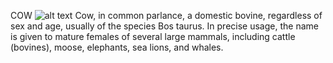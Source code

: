 COW
![alt text](https://i.postimg.cc/nzrgC7p5/_تنزيل_(1).jpg)
Cow, in common parlance, a domestic bovine, regardless of sex and age, usually of the species Bos taurus. In precise usage, the name is given to mature females of several large mammals, including cattle (bovines), moose, elephants, sea lions, and whales.
